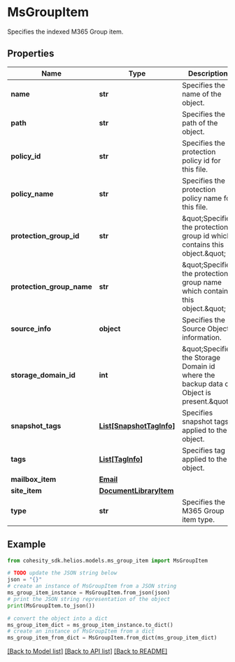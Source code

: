 # MsGroupItem

Specifies the indexed M365 Group item.

## Properties

Name | Type | Description | Notes
------------ | ------------- | ------------- | -------------
**name** | **str** | Specifies the name of the object. | [optional] 
**path** | **str** | Specifies the path of the object. | [optional] 
**policy_id** | **str** | Specifies the protection policy id for this file. | [optional] 
**policy_name** | **str** | Specifies the protection policy name for this file. | [optional] 
**protection_group_id** | **str** | \&quot;Specifies the protection group id which contains this object.\&quot; | [optional] 
**protection_group_name** | **str** | \&quot;Specifies the protection group name which contains this object.\&quot; | [optional] 
**source_info** | **object** | Specifies the Source Object information. | [optional] 
**storage_domain_id** | **int** | \&quot;Specifies the Storage Domain id where the backup data of Object is present.\&quot; | [optional] 
**snapshot_tags** | [**List[SnapshotTagInfo]**](SnapshotTagInfo.md) | Specifies snapshot tags applied to the object. | [optional] 
**tags** | [**List[TagInfo]**](TagInfo.md) | Specifies tag applied to the object. | [optional] 
**mailbox_item** | [**Email**](Email.md) |  | [optional] 
**site_item** | [**DocumentLibraryItem**](DocumentLibraryItem.md) |  | [optional] 
**type** | **str** | Specifies the M365 Group item type. | [optional] 

## Example

```python
from cohesity_sdk.helios.models.ms_group_item import MsGroupItem

# TODO update the JSON string below
json = "{}"
# create an instance of MsGroupItem from a JSON string
ms_group_item_instance = MsGroupItem.from_json(json)
# print the JSON string representation of the object
print(MsGroupItem.to_json())

# convert the object into a dict
ms_group_item_dict = ms_group_item_instance.to_dict()
# create an instance of MsGroupItem from a dict
ms_group_item_from_dict = MsGroupItem.from_dict(ms_group_item_dict)
```
[[Back to Model list]](../README.md#documentation-for-models) [[Back to API list]](../README.md#documentation-for-api-endpoints) [[Back to README]](../README.md)


